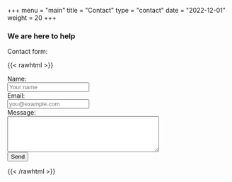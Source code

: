 +++
menu = "main"
title = "Contact"
type = "contact"
date = "2022-12-01"
weight = 20
+++

### We are here to help

Contact form:
<!-- ![about](../images/mac.jpg) -->

{{< rawhtml >}}

<form action="https://getform.io/f/fcfee470-9e6d-45f9-bb09-a022525136c9" method="POST">
    <div class="mb-3 pt-0">
      Name:<br/>
      <input
        placeholder="Your name"
        type="text"
        name="name"
        class="px-3 py-3 placeholder-gray-400 text-gray-600 relative bg-white bg-white rounded text-sm border-0 shadow outline-none focus:outline-none focus:ring w-full"
      />
    </div>
    <div class="mb-3 pt-0">
      Email:<br/>
      <input
        placeholder="you@example.com"
        type="email"
        name="email"
      />
    </div>
    <div class="mb-3 pt-0">
      Message:<br/>
      <textarea
        placeholder="Your message"
        type="text"
        name="message"
        class="px-3 py-3 placeholder-gray-400 text-gray-600 relative bg-white bg-white rounded text-sm border-0 shadow outline-none focus:outline-none focus:ring w-full"
        cols="40" rows="5"
      >
      </textarea>
    </div>
    <!-- add hidden Honeypot input to prevent spams -->
    <input type="hidden" name="_gotcha" style="display:none !important">
    <!-- checkbox handle -->
    <button type="submit">Send</button>
</form>
{{< /rawhtml >}}
